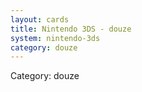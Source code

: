 ```yaml
---
layout: cards
title: Nintendo 3DS - douze
system: nintendo-3ds
category: douze
---
```

<div class="alert alert-secondary mb-4"><span class="i18n innerHTML-category">Category: </span><span class="i18n innerHTML-cat-douze">douze</span></div>
